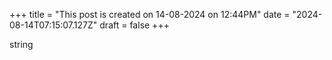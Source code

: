 +++
title = "This post is created on 14-08-2024 on 12:44PM"
date = "2024-08-14T07:15:07.127Z"
draft = false
+++

  string
        